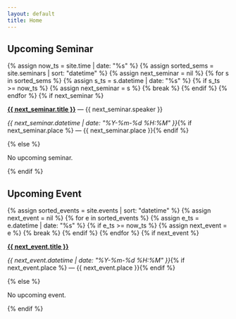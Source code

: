 ```yaml
---
layout: default
title: Home
---
```


<h2>Upcoming Seminar</h2>
{% assign now_ts = site.time | date: "%s" %}
{% assign sorted_sems = site.seminars | sort: "datetime" %}
{% assign next_seminar = nil %}
{% for s in sorted_sems %}
  {% assign s_ts = s.datetime | date: "%s" %}
  {% if s_ts >= now_ts %}
    {% assign next_seminar = s %}
    {% break %}
  {% endif %}
{% endfor %}
{% if next_seminar %}
  <p>
    <a href="{{ next_seminar.url | relative_url }}"><strong>{{ next_seminar.title }}</strong></a>
    — {{ next_seminar.speaker }}
  </p>
  <p><em>{{ next_seminar.datetime | date: "%Y-%m-%d %H:%M" }}</em>{% if next_seminar.place %} — {{ next_seminar.place }}{% endif %}</p>
{% else %}
  <p>No upcoming seminar.</p>
{% endif %}

<h2>Upcoming Event</h2>
{% assign sorted_events = site.events | sort: "datetime" %}
{% assign next_event = nil %}
{% for e in sorted_events %}
  {% assign e_ts = e.datetime | date: "%s" %}
  {% if e_ts >= now_ts %}
    {% assign next_event = e %}
    {% break %}
  {% endif %}
{% endfor %}
{% if next_event %}
  <p><a href="{{ next_event.url | relative_url }}"><strong>{{ next_event.title }}</strong></a></p>
  <p><em>{{ next_event.datetime | date: "%Y-%m-%d %H:%M" }}</em>{% if next_event.place %} — {{ next_event.place }}{% endif %}</p>
{% else %}
  <p>No upcoming event.</p>
{% endif %}
